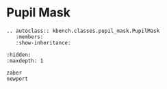 # Pupil Mask

```{eval-rst}
.. autoclass:: kbench.classes.pupil_mask.PupilMask
   :members:
   :show-inheritance:
```

```{toctree}
:hidden:
:maxdepth: 1

zaber
newport
```